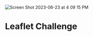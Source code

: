 ![Screen Shot 2023-06-23 at 4 09 15 PM](https://github.com/PsCushman/leaflet-challenge/assets/122395437/b9f15c89-76fb-40ac-b16d-cdd45b5e80f3)

# Leaflet Challenge
